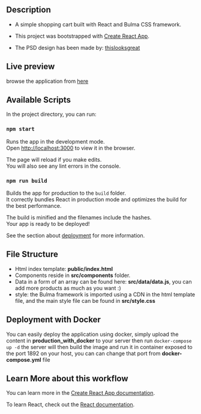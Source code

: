 ## Description

- A simple shopping cart built with React and Bulma CSS framework.  

- This project was bootstrapped with 
[Create React App](https://github.com/facebook/create-react-app).

- The PSD design has been made by: [thislooksgreat](https://thislooksgreat.net)

## Live preview 
browse the application from [here](https://shopping-cart.douara.me/)

## Available Scripts

In the project directory, you can run:

### `npm start`

Runs the app in the development mode.<br>
Open [http://localhost:3000](http://localhost:3000) to view it in the browser.

The page will reload if you make edits.<br>
You will also see any lint errors in the console.

### `npm run build`

Builds the app for production to the `build` folder.<br>
It correctly bundles React in production mode and optimizes the build for the best performance.

The build is minified and the filenames include the hashes.<br>
Your app is ready to be deployed!

See the section about [deployment](https://facebook.github.io/create-react-app/docs/deployment) for more information.

## File Structure 
- Html index template: **public/index.html**
- Components reside in **src/components** folder. 
- Data in a form of an array can be found here: **src/data/data.js**, you can add more products as much as you want :) 
- style: the Bulma framework is imported using a CDN in the html template file, and the main style file can be found in **src/style.css**

## Deployment with Docker
You can easily deploy the application using docker, simply upload the content in **production_with_docker** to your server then run 
`docker-compose up -d`
the server will then build the image and run it in container exposed to the port 1892 on your host, you can can change that port from **docker-compose.yml**  file 
## Learn More about this workflow 
You can learn more in the [Create React App documentation](https://facebook.github.io/create-react-app/docs/getting-started).

To learn React, check out the [React documentation](https://reactjs.org/).
